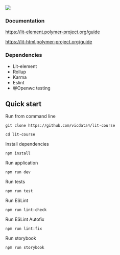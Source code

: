 ![](https://cdn.jsdelivr.net/gh/vicdata4/lit-course/assets/images/polymer.png?v=4&s=100)

### Documentation

https://lit-element.polymer-project.org/guide

https://lit-html.polymer-project.org/guide



### Dependencies

- Lit-element
- Rollup
- Karma
- Eslint
- @Openwc testing

## Quick start

Run from command line

```
git clone https://github.com/vicdata4/lit-course

cd lit-course
```

Install dependencies
```
npm install
```

Run application

```
npm run dev
```

Run tests

```
npm run test
```

Run ESLint

```
npm run lint:check
```

Run ESLint Autofix

```
npm run lint:fix
```

Run storybook

```
npm run storybook
```
